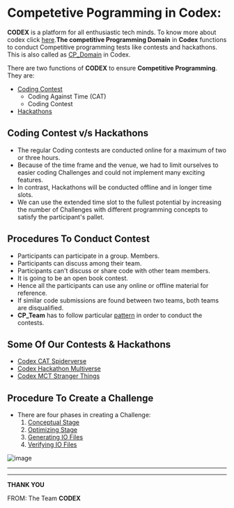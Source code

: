 # **Competetive Pogramming in Codex:**
**CODEX** is a platform for all enthusiastic tech minds. To know more about codex click [here](./Codex_intro.md).**The competitive Programming Domain** in **Codex** functions to conduct Competitive programming tests like contests and hackathons. This is also called as [CP_Domain](./cp_in_codex.md) in Codex. 

There are two functions of **CODEX** to ensure **Competitive Programming**. They are:
- [Coding Contest](./coding_contest.md)
  * Coding Against Time (CAT)
  * Coding Contest
- [Hackathons](./Hackathons.md) 
 ## **Coding Contest v/s Hackathons**

- The regular Coding contests are conducted online for a maximum of two or three hours.
- Because of the time frame and the venue, we had to limit ourselves to easier coding Challenges and could not implement many exciting features. 
- In contrast, Hackathons will be conducted offline and in longer time slots. 
- We can use the extended time slot to the fullest potential by increasing the number of Challenges with different programming concepts to satisfy the participant's pallet. 
## **Procedures To Conduct Contest**
- Participants can participate in a group. 
Members.
- Participants can discuss among their team.
- Participants can't discuss or share code with other team members.
- It is going to be an open book contest. 
- Hence all the participants can use any online or offline material for reference.
- If similar code submissions are found between two teams, both teams are disqualified.
- **CP_Team** has to follow particular [pattern]() in order to conduct the contests. 
## **Some Of Our Contests & Hackathons**
- [Codex CAT Spiderverse](https://www.hackerrank.com/codex-into-the-spider-verse)
- [Codex Hackathon Multiverse](https://www.hackerrank.com/codex-multiverse-hackathon)
- [Codex MCT Stranger Things](https://www.hackerrank.com/codex-coding-contest) 

## **Procedure To Create a Challenge**
- There are four phases in creating a Challenge:
  1. [Conceptual Stage](./Conceptual_stage.md)
  2. [Optimizing Stage](./Optimizing.md)
  3. [Generating IO Files](./CreateIO.md)
  4. [Verifying IO Files](./verifyIO.md) 

![image](https://i.imgur.com/B4JhlWy.jpeg) 

****
---
**THANK YOU**

FROM:
    The Team **CODEX**